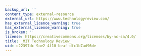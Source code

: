 ```yaml
---
backup_url: ''
content_type: external-resource
external_url: https://www.technologyreview.com/
has_external_licence_warning: true
has_external_license_warning: true
is_broken: ''
license: https://creativecommons.org/licenses/by-nc-sa/4.0/
title: _MIT Technology Review_
uid: c22397dc-9ae2-4f10-beaf-dfc1b7ad96de
---
```

